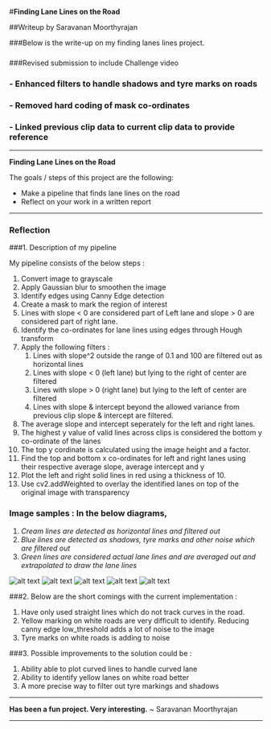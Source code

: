 #**Finding Lane Lines on the Road** 

##Writeup by Saravanan Moorthyrajan

###Below is the write-up on my finding lanes lines project.
###
###Revised submission to include Challenge video
###	- Enhanced filters to handle shadows and tyre marks on roads
###	- Removed hard coding of mask co-ordinates
###	- Linked previous clip data to current clip data to provide reference

---

**Finding Lane Lines on the Road**

The goals / steps of this project are the following:
* Make a pipeline that finds lane lines on the road
* Reflect on your work in a written report


[//]: # (Image References)

[image1]: ./test_images/Challenge1.jpg "First Shadow"
[image2]: ./test_images/Challenge2.jpg "Shadow to White road"
[image3]: ./test_images/Challenge3.jpg "White road"
[image4]: ./test_images/Challenge4.jpg "White road to Shadow"
[image5]: ./test_images/Challenge5.jpg "Second Shadow"

---

### Reflection

###1. Description of my pipeline

My pipeline consists of the below steps :

1.  Convert image to grayscale
1.  Apply Gaussian blur to smoothen the image
1.  Identify edges using Canny Edge detection
1.  Create a mask to mark the region of interest
1.  Lines with slope < 0 are considered part of Left lane and slope > 0 are considered part of right lane.
1.  Identify the co-ordinates for lane lines using edges through Hough transform
1.  Apply the following filters :
    1. Lines with slope^2 outside the range of 0.1 and 100 are filtered out as horizontal lines
    1. Lines with slope < 0 (left lane) but lying to the right of center are filtered
    1. Lines with slope > 0 (right lane) but lying to the left of center are filtered
    1. Lines with slope & intercept beyond the allowed variance from previous clip slope & intercept are filtered.
1.  The average slope and intercept seperately for the left and right lanes.
1.  The highest y value of valid lines across clips is considered the bottom y co-ordinate of the lanes
1.  The top y cordinate is calculated using the image height and a factor.
1.  Find the top and bottom x co-ordinates for left and right lanes using their respective average slope, average intercept and y
1.  Plot the left and right solid lines in red using a thickness of 10.
1.  Use cv2.addWeighted to overlay the identified lanes on top of the original image with transparency


### Image samples : In the below diagrams, 
1.  *Cream lines are detected as horizontal lines and filtered out*
1.  *Blue lines are detected as shadows, tyre marks and other noise which are filtered out*
1.  *Green lines are considered actual lane lines and are averaged out and extrapolated to draw the lane lines*

![alt text][image1] ![alt text][image2] ![alt text][image3] ![alt text][image4] ![alt text][image5]



###2. Below are the short comings with the current implementation : 

1. Have only used straight lines which do not track curves in the road.
1. Yellow marking on white roads are very difficult to identify.  Reducing canny edge low_threshold adds a lot of noise to the image
1. Tyre marks on white roads is adding to noise


###3. Possible improvements to the solution could be :

1. Ability able to plot curved lines to handle curved lane
1. Ability to identify yellow lanes on white road better
1. A more precise way to filter out tyre markings and shadows


---

**Has been a fun project.  Very interesting.** 				  ~   Saravanan Moorthyrajan

---